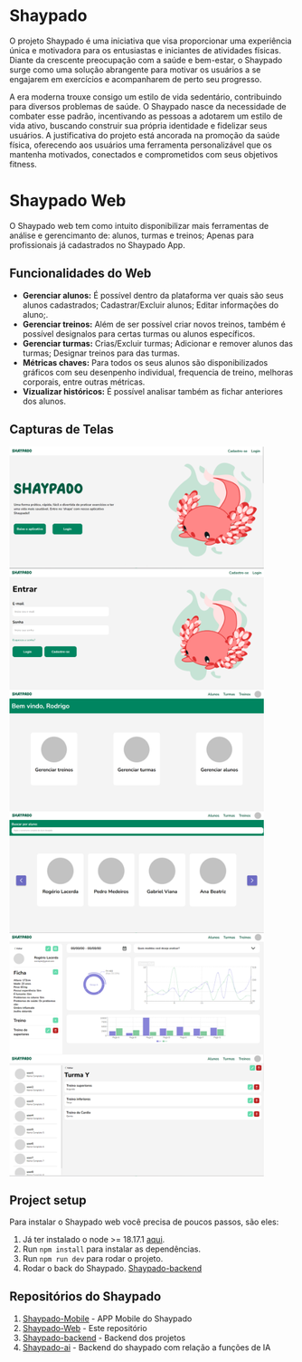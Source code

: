 # Shaypado
O projeto Shaypado é uma iniciativa que visa proporcionar uma experiência única e motivadora para os entusiastas e iniciantes de atividades físicas. Diante da crescente preocupação com a saúde e bem-estar, o Shaypado surge como uma solução abrangente para motivar os usuários a se engajarem em exercícios e acompanharem de perto seu progresso.

A era moderna trouxe consigo um estilo de vida sedentário, contribuindo para diversos problemas de saúde. O Shaypado nasce da necessidade de combater esse padrão, incentivando as pessoas a adotarem um estilo de vida ativo, buscando construir sua própria identidade e fidelizar seus usuários. A justificativa do projeto está ancorada na promoção da saúde física, oferecendo aos usuários uma ferramenta personalizável que os mantenha motivados, conectados e comprometidos com seus objetivos fitness.

# Shaypado Web 
O Shaypado web tem como intuito disponibilizar mais ferramentas de análise e gerencimanto de: alunos, turmas e treinos; Apenas para profissionais já cadastrados no Shaypado App.

## Funcionalidades do Web

- **Gerenciar alunos:** É possível dentro da plataforma ver quais são seus alunos cadastrados; Cadastrar/Excluir alunos; Editar informações do aluno;.
- **Gerenciar treinos:** Além de ser possível criar novos treinos, também é possível designalos para certas turmas ou alunos específicos.
- **Gerenciar turmas:** Crias/Excluir turmas; Adicionar e remover alunos das turmas; Designar treinos para das turmas.
- **Métricas chaves:** Para todos os seus alunos são disponibilizados gráficos com seu desenpenho individual, frequencia de treino, melhoras corporais, entre outras métricas.
- **Vizualizar históricos:** É possível analisar também as fichar anteriores dos alunos.

## Capturas de Telas
<div style="display: flex; flex-wrap: wrap;">
    <img src="public/print-landing.png" alt="Shaypado Logo" width="450">
    <img src="public/print-login.png" alt="Shaypado Logo" width="450">
    <img src="public/print-home.png" alt="Shaypado Logo" width="450">
    <img src="public/print-alunos.png" alt="Shaypado Logo" width="450">
    <img src="public/print-gerenciar-aluno.png" alt="Shaypado Logo" width="450">
    <img src="public/print-turmatreino.png" alt="Shaypado Logo" width="450">
</div>

## Project setup
Para instalar o Shaypado web você precisa de poucos passos, são eles:

1. Já ter instalado o node >= 18.17.1 [aqui](https://nodejs.org/).
2. Run `npm install` para instalar as dependências.
3. Run `npm run dev` para rodar o projeto.
4. Rodar o back do Shaypado. [Shaypado-backend](https://github.com/Projeto-Des-SW/shaypado-backend)

## Repositórios do Shaypado

1. [Shaypado-Mobile](https://github.com/Projeto-Des-SW/shaypado-mobile) - APP Mobile do Shaypado
2. [Shaypado-Web](https://github.com/Projeto-Des-SW/shaypado-web) - Este repositório
3. [Shaypado-backend](https://github.com/Projeto-Des-SW/shaypado-backend) - Backend dos projetos
3. [Shaypado-ai](https://github.com/Projeto-Des-SW/shaypado-ai) - Backend do shaypado com relação a funções de IA
